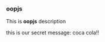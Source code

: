 <h3>oopjs</h3>
<p>This is <strong>oopjs</strong> description</p>
<p>this is our secret message: coca cola!!</p>

